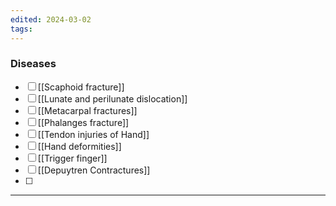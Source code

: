 ```yaml
---
edited: 2024-03-02
tags:
---
```

### Diseases
- [ ] [[Scaphoid fracture]] 
- [ ] [[Lunate and perilunate dislocation]]
- [ ] [[Metacarpal fractures]] 
- [ ] [[Phalanges fracture]] 
- [ ] [[Tendon injuries of Hand]] 
- [ ] [[Hand deformities]] 
- [ ] [[Trigger finger]]
- [ ] [[Depuytren Contractures]]
- [ ] 

---
